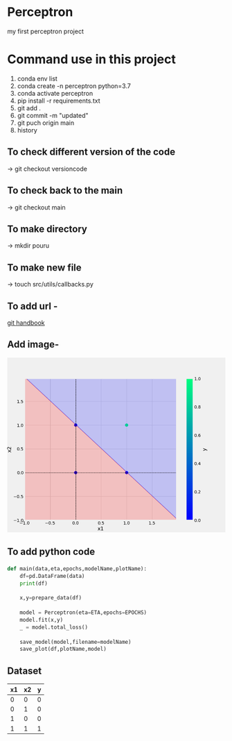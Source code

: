 # Perceptron
my first perceptron project 


# Command use in this project 
1. conda env list 
2. conda create -n perceptron python=3.7 
3. conda activate perceptron 
4. pip install -r requirements.txt 
5. git add . 
6. git commit -m "updated" 
7. git puch origin main 
8. history 

## To check different version of the code 
-> git checkout versioncode 

## To check back to the main 
-> git checkout main 

## To make directory 
-> mkdir pouru

## To make new file 
-> touch src/utils/callbacks.py

## To add url -
[git handbook](https://github.com/git-guides)

## Add image-
![sample image](plots/and.png)

## To add python code 
```python 
def main(data,eta,epochs,modelName,plotName):
    df=pd.DataFrame(data)
    print(df)

    x,y=prepare_data(df)

    model = Perceptron(eta=ETA,epochs=EPOCHS)
    model.fit(x,y)
    _ = model.total_loss()

    save_model(model,filename=modelName)
    save_plot(df,plotName,model)
```

## Dataset
x1 | x2 | y
-|-|-
0|0|0
0|1|0
1|0|0
1|1|1


